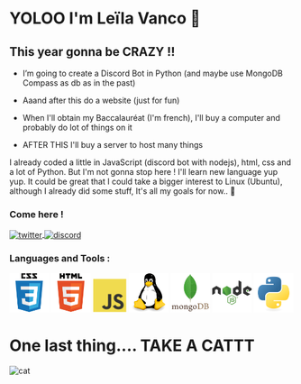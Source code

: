 # YOLOO I'm Leïla Vanco 🤠
## This year gonna be CRAZY !!

- I’m going to create a Discord Bot in Python (and maybe use MongoDB Compass as db as in the past)

- Aaand after this do a website (just for fun)

- When I'll obtain my Baccalauréat (I'm french), I'll buy a computer and probably do lot of things on it

- AFTER THIS I'll buy a server to host many things

I already coded a little in JavaScript (discord bot with nodejs), html, css and a lot of Python. But I'm not gonna stop here ! I'll learn new language yup yup.
It could be great that I could take a bigger interest to Linux (Ubuntu), although I already did some stuff, It's all my goals for now.. 🤖

<h3 align="left">Come here !</h3>
<p align="left">
<a href="https://twitter.com/leilavanco" target="blank"><img align="center" src="https://i.pinimg.com/originals/8e/72/f7/8e72f7331b652b842b0c271ab144d332.png" alt="twitter" height="60" width="70"/> </a>
<a href="https://discord.gg/quwJ2czg" target="blank"><img align="center" src="https://www.svgrepo.com/show/353655/discord-icon.svg" alt="discord" height="50" width="60" /></a>
</p>

<h3 align="left">Languages and Tools :</h3>
<p align="left"> <img src="https://raw.githubusercontent.com/devicons/devicon/master/icons/css3/css3-original-wordmark.svg" alt="css3" width="70" height="70"/> <img src="https://raw.githubusercontent.com/devicons/devicon/master/icons/html5/html5-original-wordmark.svg" alt="html5" width="70" height="70"/> <img src="https://raw.githubusercontent.com/devicons/devicon/master/icons/javascript/javascript-original.svg" alt="javascript" width="60" height="60"/> <img src="https://raw.githubusercontent.com/devicons/devicon/master/icons/linux/linux-original.svg" alt="linux" width="70" height="70"/> <img src="https://raw.githubusercontent.com/devicons/devicon/master/icons/mongodb/mongodb-original-wordmark.svg" alt="mongodb" width="70" height="70"/> <img src="https://raw.githubusercontent.com/devicons/devicon/master/icons/nodejs/nodejs-original-wordmark.svg" alt="nodejs" width="70" height="70"/> <img src="https://raw.githubusercontent.com/devicons/devicon/master/icons/python/python-original.svg" alt="python" width="70" height="70"/> </p>

# One last thing.... TAKE A CATTT
<img src="https://pbs.twimg.com/media/Gctc6HYXYAA1xol?format=png&name=900x900" alt="cat" width="400" height="400"/>

<!--
**LeilaVanco/LeilaVanco** is a ✨ _special_ ✨ repository because its `README.md` (this file) appears on your GitHub profile.
-->
